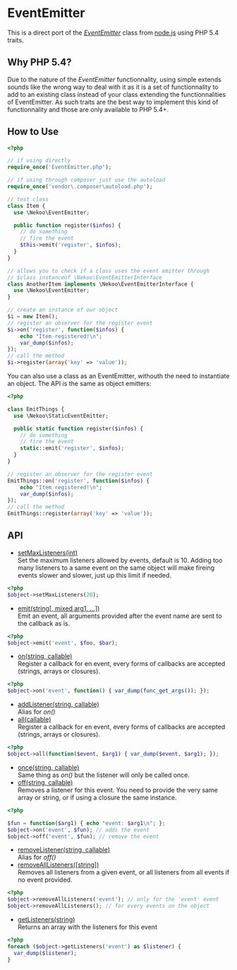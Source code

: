# EventEmitter

This is a direct port of the [_EventEmitter_](https://github.com/joyent/node/blob/master/lib/events.js) class from [node.js](https://github.com/joyent/node/) using PHP 5.4 traits.

## Why PHP 5.4?

Due to the nature of the _EventEmitter_ functionnality, using simple extends sounds like the wrong way to deal with it as it is a set of functionnality to add to an existing class instead of your class extending the functionnalities of EventEmitter.
As such traits are the best way to implement this kind of functionnality and those are only available to PHP 5.4+.

## How to Use

```php
<?php

// if using directly
require_once('EventEmitter.php');

// if using through composer just use the autoload
require_once('vendor\.composer\autoload.php');

// test class
class Item {
  use \Nekoo\EventEmitter;

  public function register($infos) {
    // do something
    // fire the event
    $this->emit('register', $infos);
  }
}

// allows you to check if a class uses the event emitter through
// $class instanceof \Nekoo\EventEmitterInterface
class AnotherItem implements \Nekoo\EventEmitterInterface {
  use \Nekoo\EventEmitter;
}

// create an instance of our object
$i = new Item();
// register an observer for the register event
$i->on('register', function($infos) {
    echo "Item registered!\n";
    var_dump($infos);
});
// call the method
$i->register(array('key' => 'value'));
```

You can also use a class as an EventEmitter, withouth the need to instantiate an object. The API is the same as object emitters: 

```php
<?php

class EmitThings {
  use \Nekoo\StaticEventEmitter;

  public static function register($infos) {
    // do something
    // fire the event
    static::emit('register', $infos);
  }
}

// register an observer for the register event
EmitThings::on('register', function($infos) {
    echo "Item registered!\n";
    var_dump($infos);
});
// call the method
EmitThings::register(array('key' => 'value'));
```

## API

* [setMaxListeners(int)](https://github.com/christopherobin/EventEmitter/blob/master/src/EventEmitter.php#L20)<br>
  Set the maximum listeners allowed by events, default is 10. Adding too many listeners to a same event on the
  same object will make fireing events slower and slower, just up this limit if needed.<br>

```php
<?php
$object->setMaxListeners(20);
```
* [emit(string[, mixed arg1, ...])](https://github.com/christopherobin/EventEmitter/blob/master/src/EventEmitter.php#L24)<br>
  Emit an event, all arguments provided after the event name are sent to the callback as is.<br>

```php
<?php
$object->emit('event', $foo, $bar);
```
* [on(string, callable)](https://github.com/christopherobin/EventEmitter/blob/master/src/EventEmitter.php#L61)<br>
  Register a callback for en event, every forms of callbacks are accepted (strings, arrays or closures).<br>

```php
<?php
$object->on('event', function() { var_dump(func_get_args()); });
```
* [addListener(string, callable)](https://github.com/christopherobin/EventEmitter/blob/master/src/EventEmitter.php#L81)<br>
  Alias for _on()_
* [all(callable)](https://github.com/christopherobin/EventEmitter/blob/master/src/EventEmitter.php#L88)<br>
  Register a callback for en event, every forms of callbacks are accepted (strings, arrays or closures).<br>

```php
<?php
$object->all(function($event, $arg1) { var_dump($event, $arg1); });
```
* [once(string, callable)](https://github.com/christopherobin/EventEmitter/blob/master/src/EventEmitter.php#L98)<br>
  Same thing as _on()_ but the listener will only be called once.
* [off(string, callable)](https://github.com/christopherobin/EventEmitter/blob/master/src/EventEmitter.php#L115)<br>
  Removes a listener for this event. You need to provide the very same array or string,
  or if using a closure the same instance.<br>

```php
<?php

$fun = function($arg1) { echo "event: $arg1\n"; };
$object->on('event', $fun); // adds the event
$object->off('event', $fun); // remove the event
```
* [removeListener(string, callable)](https://github.com/christopherobin/EventEmitter/blob/master/src/EventEmitter.php#L130)<br>
  Alias for _off()_
* [removeAllListeners([string])](https://github.com/christopherobin/EventEmitter/blob/master/src/EventEmitter.php#L137)<br>
  Removes all listeners from a given event, or all listeners from all events if no event provided.

```php
<?php
$object->removeAllListeners('event'); // only for the 'event' event
$object->removeAllListeners(); // for every events on the object
```
* [getListeners(string)](https://github.com/christopherobin/EventEmitter/blob/master/src/EventEmitter.php#L153)<br>
  Returns an array with the listeners for this event

```php
<?php
foreach ($object->getListeners('event') as $listener) {
  var_dump($listener);
}
```